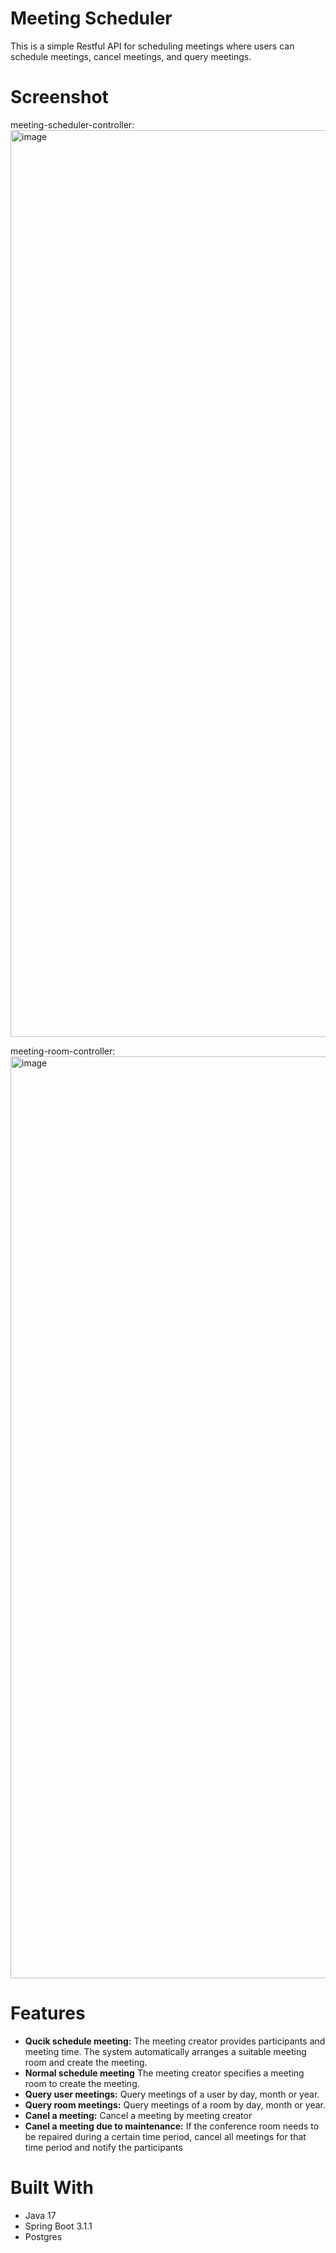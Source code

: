 # Meeting Scheduler
This is a simple Restful API for scheduling meetings where users can schedule meetings, cancel meetings, and query meetings.

# Screenshot
meeting-scheduler-controller:
<img width="1451" alt="image" src="https://github.com/RCXMAN/meetingscheduler/assets/36804741/1589b047-f19f-440a-9698-568ae231ff5c">

meeting-room-controller:
<img width="1475" alt="image" src="https://github.com/RCXMAN/meetingscheduler/assets/36804741/934cbfd7-501d-47f4-a8de-868b980d7bac">

# Features
* **Qucik schedule meeting:**
The meeting creator provides participants and meeting time. The system automatically arranges a suitable meeting room and create the meeting.
* **Normal schedule meeting**
The meeting creator specifies a meeting room to create the meeting.
* **Query user meetings:**
Query meetings of a user by day, month or year.
* **Query room meetings:**
Query meetings of a room by day, month or year.
* **Canel a meeting:**
Cancel a meeting by meeting creator
* **Canel a meeting due to maintenance:**
If the conference room needs to be repaired during a certain time period, cancel all meetings for that time period and notify the participants

# Built With
* Java 17
* Spring Boot 3.1.1
* Postgres
